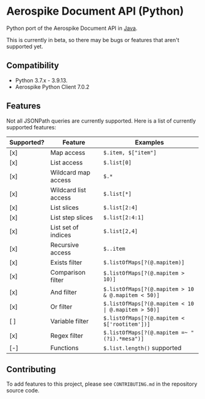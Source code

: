 # Aerospike Document API (Python)

Python port of the Aerospike Document API in [Java](https://github.com/aerospike/aerospike-document-lib).

This is currently in beta, so there may be bugs or features that aren't supported yet.

## Compatibility
- Python 3.7.x - 3.9.13.
- Aerospike Python Client 7.0.2

## Features

Not all JSONPath queries are currently supported. Here is a list of currently supported features:

| Supported? | Feature              | Examples                                            |
|------------|----------------------|-----------------------------------------------------|
| [x]        | Map access           | `$.item, $["item"]`                                 |
| [x]        | List access          | `$.list[0]`                                         |
| [x]        | Wildcard map access  | `$.*`                                               |
| [x]        | Wildcard list access | `$.list[*]`                                         |
| [x]        | List slices          | `$.list[2:4]`                                       |
| [x]        | List step slices     | `$.list[2:4:1]`                                     |
| [x]        | List set of indices  | `$.list[2,4]`                                       |
| [x]        | Recursive access     | `$..item`                                           |
| [x]        | Exists filter        | `$.listOfMaps[?(@.mapitem)]`                        |
| [x]        | Comparison filter    | `$.listOfMaps[?(@.mapitem > 10)]`                   |
| [x]        | And filter           | `$.listOfMaps[?(@.mapitem > 10 & @.mapitem < 50)]`  |
| [x]        | Or filter            | `$.listOfMaps[?(@.mapitem < 10 \| @.mapitem > 50)]` |
| [ ]        | Variable filter      | `$.listOfMaps[?(@.mapitem < $['rootitem'])]`        |
| [x]        | Regex filter         | `$.listOfMaps[?(@.mapitem =~ "(?i).*mesa")]`        |
| [-]        | Functions            | `$.list.length()` supported                         |

## Contributing

To add features to this project, please see `CONTRIBUTING.md` in the repository source code.
